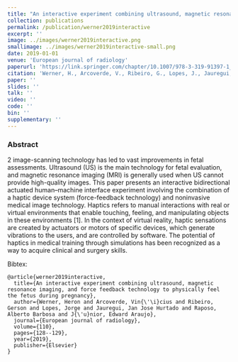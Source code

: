 ```yaml
---
title: "An interactive experiment combining ultrasound, magnetic resonance imaging, and force feedback technology to physically feel the fetus during pregnancy"
collection: publications
permalink: /publication/werner2019interactive
excerpt: ''
image: ../images/werner2019interactive.png
smallimage: ../images/werner2019interactive-small.png
date: 2019-01-01
venue: 'European journal of radiology'
paperurl: 'https://link.springer.com/chapter/10.1007/978-3-319-91397-1_40'
citation: 'Werner, H., Arcoverde, V., Ribeiro, G., Lopes, J., Jauregui, J. J. H., Raposo, A. B., & Júnior, E. A. (2019). An interactive experiment combining ultrasound, magnetic resonance imaging, and force feedback technology to physically feel the fetus during pregnancy. European journal of radiology, 110, 128-129.'
paper: ''
slides: ''
talk: ''
video: ''
code: ''
bin: ''
supplementary: ''
---
```



### Abstract

2 image-scanning technology has led to vast improvements in fetal assessments. Ultrasound (US) is the main technology for fetal evaluation, and magnetic resonance imaging (MRI) is generally used when US cannot provide high-quality images. This paper presents an interactive bidirectional actuated human–machine interface experiment involving the combination of a haptic device system (force-feedback technology) and noninvasive medical image technology. Haptics refers to manual interactions with real or virtual environments that enable touching, feeling, and manipulating objects in these environments [1]. In the context of virtual reality, haptic sensations are created by actuators or motors of specific devices, which generate vibrations to the users, and are controlled by software. The potential of haptics in medical training through simulations has been recognized as a way to acquire clinical and surgery skills.

Bibtex: 

```
@article{werner2019interactive,
  title={An interactive experiment combining ultrasound, magnetic resonance imaging, and force feedback technology to physically feel the fetus during pregnancy},
  author={Werner, Heron and Arcoverde, Vin{\'\i}cius and Ribeiro, Gerson and Lopes, Jorge and Jauregui, Jan Jose Hurtado and Raposo, Alberto Barbosa and J{\'u}nior, Edward Araujo},
  journal={European journal of radiology},
  volume={110},
  pages={128--129},
  year={2019},
  publisher={Elsevier}
}
```

